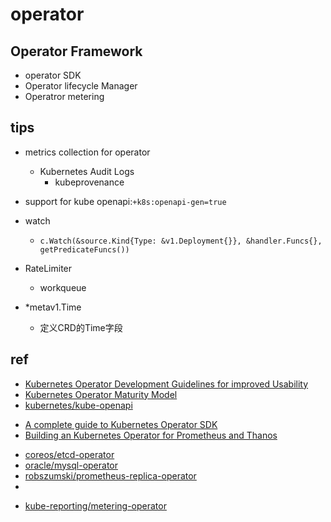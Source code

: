 # operator

## Operator Framework
+ operator SDK
+ Operator lifecycle Manager
+ Operatror metering

## tips

+ metrics collection for operator
    + Kubernetes Audit Logs
        + kubeprovenance 

+ support for kube openapi:`+k8s:openapi-gen=true`

+ watch
    + `c.Watch(&source.Kind{Type: &v1.Deployment{}}, &handler.Funcs{}, getPredicateFuncs())`

+ RateLimiter 
    + workqueue

+ *metav1.Time
    + 定义CRD的Time字段

## ref

<!-- design -->
+ [Kubernetes Operator Development Guidelines for improved Usability](https://itnext.io/kubernetes-operator-development-guidelines-for-improved-usability-222390b00dc4)
+ [Kubernetes Operator Maturity Model](https://github.com/cloud-ark/kubeplus/blob/master/Guidelines.md)
+ [kubernetes/kube-openapi](https://github.com/kubernetes/kube-openapi)

<!-- practice -->
+ [A complete guide to Kubernetes Operator SDK](https://banzaicloud.com/blog/operator-sdk/)
+ [Building an Kubernetes Operator for Prometheus and Thanos](https://robszumski.com/building-an-operator/)


<!-- samples -->
+ [coreos/etcd-operator](https://github.com/coreos/etcd-operator)
+ [oracle/mysql-operator](https://github.com/oracle/mysql-operator/blob/master/pkg/resources/services/service.go#L34)
+ [robszumski/prometheus-replica-operator](https://github.com/robszumski/prometheus-replica-operator/blob/master/pkg/stub/handler.go#L32)
+ [](https://github.com/lyft/flinkk8soperator/blob/b5eb19657df91782e51028019e89a7c1badd30d1/pkg/controller/flinkapplication/controller.go)


<!-- tools -->
+ [kube-reporting/metering-operator](https://github.com/kube-reporting/metering-operator)